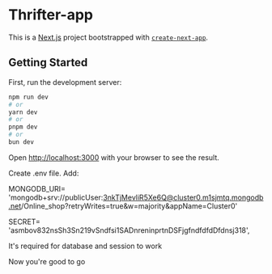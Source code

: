 
# Thrifter-app

This is a [Next.js](https://nextjs.org) project bootstrapped with [`create-next-app`](https://nextjs.org/docs/app/api-reference/cli/create-next-app).

## Getting Started

First, run the development server:

```bash
npm run dev
# or
yarn dev
# or
pnpm dev
# or
bun dev
```

Open [http://localhost:3000](http://localhost:3000) with your browser to see the result.

Create .env file. 
Add: 

MONGODB_URI= 'mongodb+srv://publicUser:3nkTjMevliR5Xe6Q@cluster0.m1sjmtq.mongodb.net/Online_shop?retryWrites=true&w=majority&appName=Cluster0'

SECRET= 'asmbov832nsSh3Sn219vSndfsi1SADnreninprtnDSFjgfndfdfdDfdnsj318',

It's required for database and session to work

Now you're good to go
